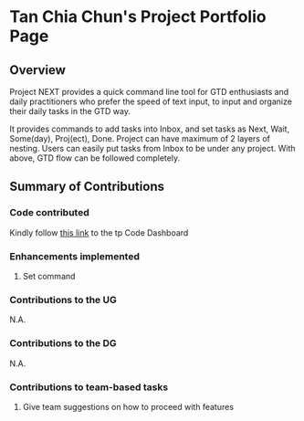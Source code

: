 # Tan Chia Chun's Project Portfolio Page

## Overview
Project NEXT provides a quick command line tool for GTD enthusiasts and daily practitioners who prefer the speed of text input,
to input and organize their daily tasks in the GTD way.

It provides commands to add tasks into Inbox, and set tasks as Next, Wait, Some(day), Proj(ect), Done. Project can have maximum of 2 layers of nesting. Users can easily put tasks from Inbox to be under any project. With above, GTD flow can be followed completely.

## Summary of Contributions

### Code contributed
Kindly follow [this link](https://nus-tic4001-ay2122s1.github.io/tp-dashboard/?search=&sort=groupTitle&sortWithin=title&timeframe=commit&mergegroup=&groupSelect=groupByRepos&breakdown=true&checkedFileTypes=docs~functional-code~test-code~other&since=2021-09-17&tabOpen=true&tabType=authorship&tabAuthor=ivanhlb&tabRepo=AY2122S1-TIC4001-F18-3%2Ftp%5Bmaster%5D&authorshipIsMergeGroup=false&authorshipFileTypes=docs~functional-code~test-code&authorshipIsBinaryFileTypeChecked=false) to the tp Code Dashboard

### Enhancements implemented
1. Set command

### Contributions to the UG
N.A.

### Contributions to the DG
N.A.

### Contributions to team-based tasks
1. Give team suggestions on how to proceed with features